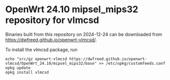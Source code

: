 OpenWrt 24.10 mipsel_mips32 repository for vlmcsd
========

Binaries built from this repository on 2024-12-24 can be downloaded from <https://dwfreed.github.io/openwrt-vlmcsd/>.

To install the vlmcsd package, run

```
echo "src/gz openwrt-vlmcsd https://dwfreed.github.io/openwrt-vlmcsd/OpenWrt_24.10/mipsel_mips32/base" >> /etc/opkg/customfeeds.conf
opkg update
opkg install vlmcsd
```
